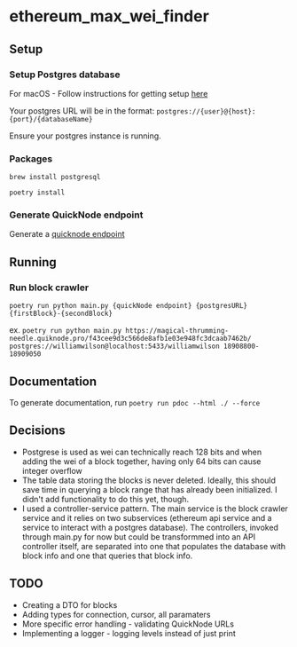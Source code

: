 # ethereum_max_wei_finder
## Setup
### Setup Postgres database
For macOS - Follow instructions for getting setup [here](https://postgresapp.com)

Your postgres URL will be in the format:
`postgres://{user}@{host}:{port}/{databaseName}`

Ensure your postgres instance is running.
### Packages
`brew install postgresql`

`poetry install`

### Generate QuickNode endpoint
Generate a [quicknode endpoint](https://www.quicknode.com/core-api)

## Running

### Run block crawler
`poetry run python main.py {quickNode endpoint} {postgresURL} {firstBlock}-{secondBlock}`

ex. `poetry run python main.py https://magical-thrumming-needle.quiknode.pro/f43cee9d3c566de8afb1e03e948fc3dcaab7462b/ postgres://williamwilson@localhost:5433/williamwilson 18908800-18909050`

## Documentation
To generate documentation, run `poetry run pdoc --html ./ --force`

## Decisions
* Postgrese is used as wei can technically reach 128 bits and when adding the wei of a block together, having only 64 bits can cause integer overflow
* The table data storing the blocks is never deleted. Ideally, this should save time in querying a block range that has already been initialized. I didn't add functionality to do this yet, though.
* I used a controller-service pattern. The main service is the block crawler service and it relies on two subservices (ethereum api service and a service to interact with a postgres database). The controllers, invoked through main.py for now but could be transformmed into an API controller itself, are separated into one that populates the database with block info and one that queries that block info.

## TODO
* Creating a DTO for blocks
* Adding types for connection, cursor, all paramaters
* More specific error handling - validating QuickNode URLs
* Implementing a logger - logging levels instead of just print